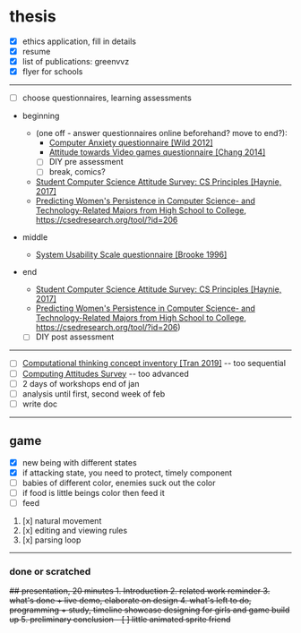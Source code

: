 # thesis
- [x] ethics application, fill in details
- [x] resume
- [x] list of publications: greenvvz
- [x] flyer for schools
---------------------------------------------------------------------
- [ ] choose questionnaires, learning assessments
- beginning 
  - (one off - answer questionnaires online beforehand? move to end?):
    - [Computer Anxiety questionnaire [Wild 2012]](https://www.ncbi.nlm.nih.gov/pmc/articles/PMC3483565/)
    - [Attitude towards Video games questionnaire [Chang 2014]](http://maiga.athabascau.ca/publication/Conference-2014-ICCE2014.pdf)
    - [ ] DIY pre assessment 
    - [ ] break, comics?
  - [Student Computer Science Attitude Survey: CS Principles [Haynie, 2017]](https://csedresearch.org/wp-content/uploads/Instruments/Computing/PDF/Haynie_Technical%20Document_StudentCSAttitudeSurvey.pdf)
  - [Predicting Women's Persistence in Computer Science- and Technology-Related Majors from High School to College](https://dl.acm.org/doi/pdf/10.1145/3343195), https://csedresearch.org/tool/?id=206
- middle
  - [System Usability Scale questionnaire [Brooke 1996]](https://www.researchgate.net/publication/228593520_SUS_A_quick_and_dirty_usability_scale)

- end
  - [Student Computer Science Attitude Survey: CS Principles [Haynie, 2017]](https://csedresearch.org/wp-content/uploads/Instruments/Computing/PDF/Haynie_Technical%20Document_StudentCSAttitudeSurvey.pdf)
  - [Predicting Women's Persistence in Computer Science- and Technology-Related Majors from High School to College](https://dl.acm.org/doi/pdf/10.1145/3343195), https://csedresearch.org/tool/?id=206)
  - [ ] DIY post assessment
 ---------------------------------------------------------------------
  - [ ] [Computational thinking concept inventory [Tran 2019]](https://journals.sagepub.com/doi/full/10.1177/0735633117743918) -- too sequential
  - [ ] [Computing Attitudes Survey](http://stelar.edc.org/sites/stelar.edc.org/files/cas-v4.pdf) -- too advanced
- [ ] 2 days of workshops end of jan
- [ ] analysis until first, second week of feb
- [ ] write doc
---
## game
- [x] new being with different states
- [x] if attacking state, you need to protect, timely component
- [ ] babies of different color, enemies suck out the color
- [ ] if food is little beings color then feed it
- [ ] feed

1. [x] natural movement
2. [x] editing and viewing rules
3. [x] parsing loop


---
### done or scratched
<s>
## presentation, 20 minutes
1. Introduction
2. related work reminder
3. what's done + live demo, elaborate on design
4. what's left to do, programming + study, timeline
showcase designing for girls and game build up  
5. preliminary conclusion
- [ ] little animated sprite friend
</s>